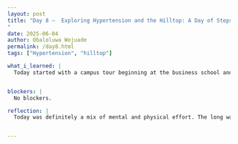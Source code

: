 ```yaml
---
layout: post
title: "Day 8 –  Exploring Hypertension and the Hilltop: A Day of Steps and Strategy
"
date: 2025-06-04
author: Obaloluwa Wojuade
permalink: /day8.html
tags: ["Hypertension", "hilltop"]

what_i_learned: |
  Today started with a campus tour beginning at the business school and stretching all the way to CBEIS and back a long and tiring walk, but a good way to explore the university. After lunch, my team and I met with our graduate mentors and got back to work on our research project. We finalized hypertension as our main comorbidity focus and started asking and answering specific research questions related to it. Using the datasets and some light coding, we tested our ideas and began forming a clearer picture of how to approach our analysis. It was a productive day, even if it was physically exhausting.


blockers: |
  No blockers.

reflection: |
  Today was definitely a mix of mental and physical effort. The long walk around campus wore me out, but it was nice to see more of the school. Once we settled back into research, I felt like we made solid progress. Locking in hypertension as our focus helped us narrow down our goals, and working with the data gave us useful insight. I liked how collaborative it felt we kept asking questions and figuring things out together. Even though I’m tired, I feel more grounded in where our project is going.


---
```


